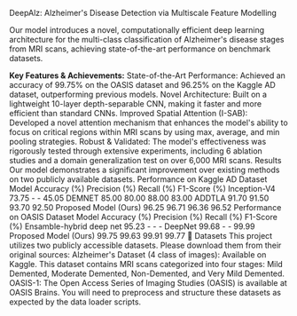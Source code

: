 DeepAlz: Alzheimer's Disease Detection via Multiscale Feature Modelling

Our model introduces a novel, computationally efficient deep learning architecture for the multi-class classification of Alzheimer's disease stages from MRI scans, achieving state-of-the-art performance on benchmark datasets.

**Key Features & Achievements:** 
    State-of-the-Art Performance: Achieved an accuracy of 99.75% on the OASIS dataset and 96.25% on the Kaggle AD dataset, outperforming previous models.
    Novel Architecture: Built on a lightweight 10-layer depth-separable CNN, making it faster and more efficient than standard CNNs.
    Improved Spatial Attention (I-SAB): Developed a novel attention mechanism that enhances the model's ability to focus on critical regions within MRI scans by using max, average, and min pooling strategies.
    Robust & Validated: The model's effectiveness was rigorously tested through extensive experiments, including 6 ablation studies and a domain generalization test on over 6,000 MRI scans.
    Results
    Our model demonstrates a significant improvement over existing methods on two publicly available datasets.
    Performance on Kaggle AD Dataset
    Model	Accuracy (%)	Precision (%)	Recall (%)	F1-Score (%)
    Inception-V4	73.75	-	-	45.05
    DEMNET	85.00	80.00	88.00	83.00
    ADDTLA	91.70	91.50	93.70	92.50
    Proposed Model (Ours)	96.25	96.71	96.36	96.52
    Performance on OASIS Dataset
    Model	Accuracy (%)	Precision (%)	Recall (%)	F1-Score (%)
    Ensamble-hybrid deep net	95.23	-	-	-
    DeepNet	99.68	-	-	99.99
    Proposed Model (Ours)	99.75	99.63	99.91	99.77
💾 Datasets
This project utilizes two publicly accessible datasets. Please download them from their original sources:
Alzheimer's Dataset (4 class of images): Available on Kaggle. This dataset contains MRI scans categorized into four stages: Mild Demented, Moderate Demented, Non-Demented, and Very Mild Demented.
OASIS-1: The Open Access Series of Imaging Studies (OASIS) is available at OASIS Brains.
You will need to preprocess and structure these datasets as expected by the data loader scripts.




